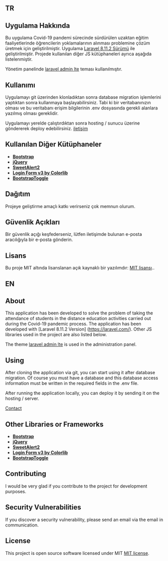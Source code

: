 ## TR

## Uygulama Hakkında
Bu uygulama Covid-19 pandemi sürecinde sürdürülen uzaktan eğitim faaliyetlerinde öğrencilerin yoklamalarının alınması problemine çözüm üretmek için geliştirilmiştir. Uygulama [Laravel 8.11.2 Sürümü](https://laravel.com/) ile geliştirilmiştir. Projede kullanılan diğer JS kütüphaneleri ayrıca aşağıda listelenmiştir.  

Yönetim panelinde [laravel admin lte](https://github.com/jeroennoten/Laravel-AdminLTE) teması kullanılmıştır. 

## Kullanımı
Uygulamayı git üzerinden klonladıktan sonra database migration işlemlerini yaptıktan sonra kullanmaya başlayabilirsiniz. Tabi ki bir veritabanınızın olması ve bu veritabanı erişim bilgilerinin .env dosyasında gerekli alanlara yazılmış olması gereklidir. 

Uygulamayı yerelde çalıştırdıktan sonra hosting / sunucu üzerine göndererek deploy edebilirsiniz. 
[iletişim](mailto:ascanipek@gmail.com)

## Kullanılan Diğer Kütüphaneler
- **[Bootstrap](https://getbootstrap.com/)**
- **[jQuery](https://github.com/jquery/jquery)**
- **[SweetAlert2](https://github.com/sweetalert2/sweetalert2)**
- **[Login Form v3 by Colorlib](https://colorlib.com/wp/template/login-form-v3/)**
- **[BootstrapToggle](https://www.bootstraptoggle.com/)**

## Dağıtım

Projeye geliştirme amaçlı katkı verirseniz çok memnun olurum.

## Güvenlik Açıkları

Bir güvenlik açığı keşfederseniz, lütfen iletişimde bulunan e-posta aracılığıyla bir e-posta gönderin.

## Lisans

Bu proje MIT altında lisanslanan açık kaynaklı bir yazılımdır: [MIT lisansı](https://opensource.org/licenses/MIT).. 

## EN

## About

This application has been developed to solve the problem of taking the attendance of students in the distance education activities carried out during the Covid-19 pandemic process. The application has been developed with [Laravel 8.11.2 Version] (https://laravel.com/). Other JS libraries used in the project are also listed below.

The theme [laravel admin lte](https://github.com/jeroennoten/Laravel-AdminLTE) is used in the administration panel.

## Using

After cloning the application via git, you can start using it after database migration. Of course you must have a database and this database access information must be written in the required fields in the .env file.

After running the application locally, you can deploy it by sending it on the hosting / server.

[Contact](mailto:ascanipek@gmail.com)

## Other Libraries or Frameworks 

- **[Bootstrap](https://getbootstrap.com/)**
- **[jQuery](https://github.com/jquery/jquery)**
- **[SweetAlert2](https://github.com/sweetalert2/sweetalert2)**
- **[Login Form v3 by Colorlib](https://colorlib.com/wp/template/login-form-v3/)**
- **[BootstrapToggle](https://www.bootstraptoggle.com/)**

## Contributing

I would be very glad if you contribute to the project for development purposes.

## Security Vulnerabilities

If you discover a security vulnerability, please send an email via the email in communication.

## License

This project is open source software licensed under MIT [MIT license](https://opensource.org/licenses/MIT).
